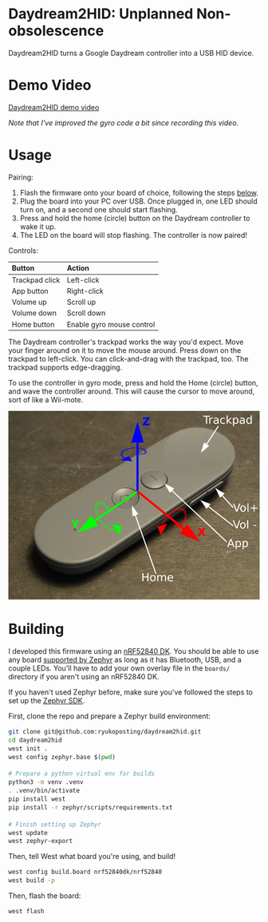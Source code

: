 # Daydream2HID: Unplanned Non-obsolescence

Daydream2HID turns a Google Daydream controller into a USB HID device.

# Demo Video

[Daydream2HID demo video](https://hardfault.life/public/daydream-controller/demo.webm)

*Note that I've improved the gyro code a bit since recording this video.*

# Usage

Pairing:

1. Flash the firmware onto your board of choice, following the steps [below](#building).
2. Plug the board into your PC over USB. Once plugged in, one LED should turn
   on, and a second one should start flashing.
3. Press and hold the home (circle) button on the Daydream controller to wake it
   up.
4. The LED on the board will stop flashing. The controller is now paired!

Controls:

| Button | Action |
|:------ |:------ |
| Trackpad click | Left-click |
| App button | Right-click |
| Volume up | Scroll up |
| Volume down | Scroll down |
| Home button | Enable gyro mouse control |

The Daydream controller's trackpad works the way you'd expect. Move your finger
around on it to move the mouse around. Press down on the trackpad to left-click.
You can click-and-drag with the trackpad, too. The trackpad supports
edge-dragging.

To use the controller in gyro mode, press and hold the Home (circle) button,
and wave the controller around. This will cause the cursor to move around, sort
of like a Wii-mote.

![Picture of the Daydream controller with buttons labeling each button and the gyro axes](/misc/controller-axis.png)

# Building

I developed this firmware using an [nRF52840 DK]. You should be able to use any
board [supported by Zephyr] as long as it has Bluetooth, USB, and a couple
LEDs. You'll have to add your own overlay file in the `boards/` directory if
you aren't using an nRF52840 DK.

If you haven't used Zephyr before, make sure you've followed the steps to set up
the [Zephyr SDK].

First, clone the repo and prepare a Zephyr build environment:

```bash
git clone git@github.com:ryukoposting/daydream2hid.git
cd daydream2hid
west init .
west config zephyr.base $(pwd)

# Prepare a python virtual env for builds
python3 -m venv .venv
. .venv/bin/activate
pip install west
pip install -r zephyr/scripts/requirements.txt

# Finish setting up Zephyr
west update
west zephyr-export
```
Then, tell West what board you're using, and build!

```bash
west config build.board nrf52840dk/nrf52840
west build -p
```

Then, flash the board:

```bash
west flash
```

[Zephyr SDK]: https://docs.zephyrproject.org/latest/develop/getting_started/index.html#install-the-zephyr-sdk
[supported by Zephyr]: https://docs.zephyrproject.org/latest/boards/index.html#
[nRF52840 DK]: https://docs.zephyrproject.org/latest/boards/nordic/nrf52840dk/doc/index.html

